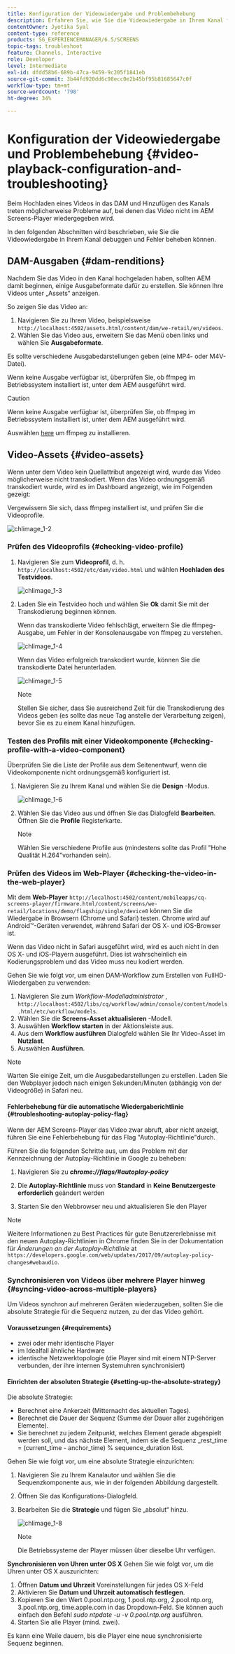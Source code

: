 ```yaml
---
title: Konfiguration der Videowiedergabe und Problembehebung
description: Erfahren Sie, wie Sie die Videowiedergabe in Ihrem Kanal für AEM Screens debuggen und Fehler beheben können.
contentOwner: Jyotika Syal
content-type: reference
products: SG_EXPERIENCEMANAGER/6.5/SCREENS
topic-tags: troubleshoot
feature: Channels, Interactive
role: Developer
level: Intermediate
exl-id: dfdd58b6-689b-47ca-9459-9c205f1841eb
source-git-commit: 3b44fd920dd6c98ecc0e2b45bf95b81685647c0f
workflow-type: tm+mt
source-wordcount: '798'
ht-degree: 34%

---
```


# Konfiguration der Videowiedergabe und Problembehebung {#video-playback-configuration-and-troubleshooting}

Beim Hochladen eines Videos in das DAM und Hinzufügen des Kanals treten möglicherweise Probleme auf, bei denen das Video nicht im AEM Screens-Player wiedergegeben wird.

In den folgenden Abschnitten wird beschrieben, wie Sie die Videowiedergabe in Ihrem Kanal debuggen und Fehler beheben können.

## DAM-Ausgaben {#dam-renditions}

Nachdem Sie das Video in den Kanal hochgeladen haben, sollten AEM damit beginnen, einige Ausgabeformate dafür zu erstellen. Sie können Ihre Videos unter „Assets“ anzeigen.

So zeigen Sie das Video an:

1. Navigieren Sie zu Ihrem Video, beispielsweise `http://localhost:4502/assets.html/content/dam/we-retail/en/videos`.
1. Wählen Sie das Video aus, erweitern Sie das Menü oben links und wählen Sie **Ausgabeformate**.

Es sollte verschiedene Ausgabedarstellungen geben (eine MP4- oder M4V-Datei).

Wenn keine Ausgabe verfügbar ist, überprüfen Sie, ob ffmpeg im Betriebssystem installiert ist, unter dem AEM ausgeführt wird.

>[!CAUTION]
>
>Wenn keine Ausgabe verfügbar ist, überprüfen Sie, ob ffmpeg im Betriebssystem installiert ist, unter dem AEM ausgeführt wird.
>
>Auswählen [here](https://www.ffmpeg.org/download.html) um ffmpeg zu installieren.

## Video-Assets {#video-assets}

Wenn unter dem Video kein Quellattribut angezeigt wird, wurde das Video möglicherweise nicht transkodiert. Wenn das Video ordnungsgemäß transkodiert wurde, wird es im Dashboard angezeigt, wie im Folgenden gezeigt:

Vergewissern Sie sich, dass ffmpeg installiert ist, und prüfen Sie die Videoprofile.

![chlimage_1-2](assets/chlimage_1-2.png)

### Prüfen des Videoprofils {#checking-video-profile}

1. Navigieren Sie zum **Videoprofil**, d. h. `http://localhost:4502/etc/dam/video.html` und wählen **Hochladen des Testvideos**.

   ![chlimage_1-3](assets/chlimage_1-3.png)

1. Laden Sie ein Testvideo hoch und wählen Sie **Ok** damit Sie mit der Transkodierung beginnen können.

   Wenn das transkodierte Video fehlschlägt, erweitern Sie die ffmpeg-Ausgabe, um Fehler in der Konsolenausgabe von ffmpeg zu verstehen.

   ![chlimage_1-4](assets/chlimage_1-4.png)

   Wenn das Video erfolgreich transkodiert wurde, können Sie die transkodierte Datei herunterladen.

   ![chlimage_1-5](assets/chlimage_1-5.png)

   >[!NOTE]
   >
   >Stellen Sie sicher, dass Sie ausreichend Zeit für die Transkodierung des Videos geben (es sollte das neue Tag anstelle der Verarbeitung zeigen), bevor Sie es zu einem Kanal hinzufügen.

### Testen des Profils mit einer Videokomponente {#checking-profile-with-a-video-component}

Überprüfen Sie die Liste der Profile aus dem Seitenentwurf, wenn die Videokomponente nicht ordnungsgemäß konfiguriert ist.

1. Navigieren Sie zu Ihrem Kanal und wählen Sie die **Design** -Modus.

   ![chlimage_1-6](assets/chlimage_1-6.png)

1. Wählen Sie das Video aus und öffnen Sie das Dialogfeld **Bearbeiten**. Öffnen Sie die **Profile** Registerkarte.

   >[!NOTE]
   >Wählen Sie verschiedene Profile aus (mindestens sollte das Profil &quot;Hohe Qualität H.264&quot;vorhanden sein).

### Prüfen des Videos im Web-Player {#checking-the-video-in-the-web-player}

Mit dem **Web-Player** `http://localhost:4502/content/mobileapps/cq-screens-player/firmware.html/content/screens/we-retail/locations/demo/flagship/single/device0` können Sie die Wiedergabe in Browsern (Chrome und Safari) testen. Chrome wird auf Android™-Geräten verwendet, während Safari der OS X- und iOS-Browser ist.

Wenn das Video nicht in Safari ausgeführt wird, wird es auch nicht in den OS X- und iOS-Playern ausgeführt. Dies ist wahrscheinlich ein Kodierungsproblem und das Video muss neu kodiert werden.

Gehen Sie wie folgt vor, um einen DAM-Workflow zum Erstellen von FullHD-Wiedergaben zu verwenden:

1. Navigieren Sie zum *Workflow-Modelladministrator* , `http://localhost:4502/libs/cq/workflow/admin/console/content/models.html/etc/workflow/models`.
1. Wählen Sie die **Screens-Asset aktualisieren** -Modell.
1. Auswählen **Workflow starten** in der Aktionsleiste aus.
1. Aus dem **Workflow ausführen** Dialogfeld wählen Sie Ihr Video-Asset im **Nutzlast**.
1. Auswählen **Ausführen**.

>[!NOTE]
>
>Warten Sie einige Zeit, um die Ausgabedarstellungen zu erstellen. Laden Sie den Webplayer jedoch nach einigen Sekunden/Minuten (abhängig von der Videogröße) in Safari neu.

#### Fehlerbehebung für die automatische Wiedergaberichtlinie {#troubleshooting-autoplay-policy-flag}

Wenn der AEM Screens-Player das Video zwar abruft, aber nicht anzeigt, führen Sie eine Fehlerbehebung für das Flag &quot;Autoplay-Richtlinie&quot;durch.

Führen Sie die folgenden Schritte aus, um das Problem mit der Kennzeichnung der Autoplay-Richtlinie in Google zu beheben:

1. Navigieren Sie zu ***chrome://flags/#autoplay-policy***
1. Die **Autoplay-Richtlinie** muss von **Standard** in **Keine Benutzergeste erforderlich** geändert werden

1. Starten Sie den Webbrowser neu und aktualisieren Sie den Player

>[!NOTE]
>
>Weitere Informationen zu Best Practices für gute Benutzererlebnisse mit den neuen Autoplay-Richtlinien in Chrome finden Sie in der Dokumentation für *Änderungen an der Autoplay-Richtlinie* at `https://developers.google.com/web/updates/2017/09/autoplay-policy-changes#webaudio`.

### Synchronisieren von Videos über mehrere Player hinweg {#syncing-video-across-multiple-players}

Um Videos synchron auf mehreren Geräten wiederzugeben, sollten Sie die absolute Strategie für die Sequenz nutzen, zu der das Video gehört.

#### Voraussetzungen {#requirements}

* zwei oder mehr identische Player
* im Idealfall ähnliche Hardware
* identische Netzwerktopologie (die Player sind mit einem NTP-Server verbunden, der ihre internen Systemuhren synchronisiert)

#### Einrichten der absoluten Strategie {#setting-up-the-absolute-strategy}

Die absolute Strategie:

* Berechnet eine Ankerzeit (Mitternacht des aktuellen Tages).
* Berechnet die Dauer der Sequenz (Summe der Dauer aller zugehörigen Elemente).
* Sie berechnet zu jedem Zeitpunkt, welches Element gerade abgespielt werden soll, und das nächste Element, indem sie die Sequenz _rest_time = (current_time - anchor_time) % sequence_duration löst.

Gehen Sie wie folgt vor, um eine absolute Strategie einzurichten:

1. Navigieren Sie zu Ihrem Kanalautor und wählen Sie die Sequenzkomponente aus, wie in der folgenden Abbildung dargestellt.
1. Öffnen Sie das Konfigurations-Dialogfeld.
1. Bearbeiten Sie die **Strategie** und fügen Sie „absolut“ hinzu.

   ![chlimage_1-8](assets/chlimage_1-8.png)

   >[!NOTE]
   >Die Betriebssysteme der Player müssen über dieselbe Uhr verfügen.

**Synchronisieren von Uhren unter OS X** Gehen Sie wie folgt vor, um die Uhren unter OS X auszurichten:

1. Öffnen **Datum und Uhrzeit** Voreinstellungen für jedes OS X-Feld
1. Aktivieren Sie **Datum und Uhrzeit automatisch festlegen**.
1. Kopieren Sie den Wert 0.pool.ntp.org, 1.pool.ntp.org, 2.pool.ntp.org, 3.pool.ntp.org, time.apple.com in das Dropdown-Feld. Sie können auch einfach den Befehl *sudo ntpdate -u -v 0.pool.ntp.org* ausführen.
1. Starten Sie alle Player (mind. zwei).

Es kann eine Weile dauern, bis die Player eine neue synchronisierte Sequenz beginnen.

